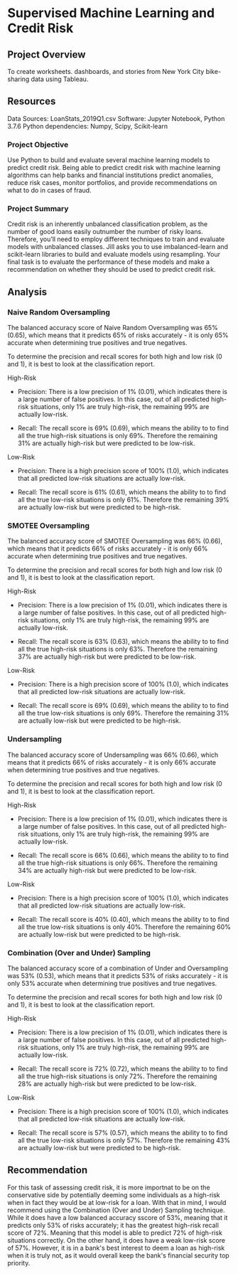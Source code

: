 # Supervised Machine Learning and Credit Risk

## Project Overview
To create worksheets. dashboards, and stories from New York City bike-sharing data using Tableau.

## Resources
Data Sources: LoanStats_2019Q1.csv
Software: Jupyter Notebook, Python 3.7.6
Python dependencies: Numpy, Scipy, Scikit-learn

### Project Objective
Use Python to build and evaluate several machine learning models to predict credit risk. Being able to predict credit risk with machine learning algorithms can help banks and financial institutions predict anomalies, reduce risk cases, monitor portfolios, and provide recommendations on what to do in cases of fraud.

### Project Summary
Credit risk is an inherently unbalanced classification problem, as the number of good loans easily outnumber the number of risky loans. Therefore, you’ll need to employ different techniques to train and evaluate models with unbalanced classes. Jill asks you to use imbalanced-learn and scikit-learn libraries to build and evaluate models using resampling. Your final task is to evaluate the performance of these models and make a recommendation on whether they should be used to predict credit risk.

## Analysis

### Naive Random Oversampling
The balanced accuracy score of Naive Random Oversampling was 65% (0.65), which means that it predicts 65% of risks accurately - it is only 65% accurate when determining true positives and true negatives. 

To determine the precision and recall scores for both high and low risk (0 and 1), it is best to look at the classification report. 

High-Risk
- Precision: There is a low precision of 1% (0.01), which indicates there is a large number of false positives. In this case, out of all predicted high-risk situations, only 1% are truly high-risk, the remaining 99% are actually low-risk.

- Recall: The recall score is 69% (0.69), which means the ability to to find all the true high-risk situations is only 69%. Therefore the remaining 31% are actually high-risk but were predicted to be low-risk.

Low-Risk
- Precision: There is a high precision score of 100% (1.0), which indicates that all predicted low-risk situations are actually low-risk.

- Recall: The recall score is 61% (0.61), which means the ability to to find all the true low-risk situations is only 61%. Therefore the remaining 39% are actually low-risk but were predicted to be high-risk.

### SMOTEE Oversampling
The balanced accuracy score of SMOTEE Oversampling was 66% (0.66), which means that it predicts 66% of risks accurately - it is only 66% accurate when determining true positives and true negatives. 

To determine the precision and recall scores for both high and low risk (0 and 1), it is best to look at the classification report. 

High-Risk
- Precision: There is a low precision of 1% (0.01), which indicates there is a large number of false positives. In this case, out of all predicted high-risk situations, only 1% are truly high-risk, the remaining 99% are actually low-risk.

- Recall: The recall score is 63% (0.63), which means the ability to to find all the true high-risk situations is only 63%. Therefore the remaining 37% are actually high-risk but were predicted to be low-risk.

Low-Risk
- Precision: There is a high precision score of 100% (1.0), which indicates that all predicted low-risk situations are actually low-risk.

- Recall: The recall score is 69% (0.69), which means the ability to to find all the true low-risk situations is only 69%. Therefore the remaining 31% are actually low-risk but were predicted to be high-risk.

### Undersampling
The balanced accuracy score of Undersampling was 66% (0.66), which means that it predicts 66% of risks accurately - it is only 66% accurate when determining true positives and true negatives. 

To determine the precision and recall scores for both high and low risk (0 and 1), it is best to look at the classification report. 

High-Risk
- Precision: There is a low precision of 1% (0.01), which indicates there is a large number of false positives. In this case, out of all predicted high-risk situations, only 1% are truly high-risk, the remaining 99% are actually low-risk.

- Recall: The recall score is 66% (0.66), which means the ability to to find all the true high-risk situations is only 66%. Therefore the remaining 34% are actually high-risk but were predicted to be low-risk.

Low-Risk
- Precision: There is a high precision score of 100% (1.0), which indicates that all predicted low-risk situations are actually low-risk.

- Recall: The recall score is 40% (0.40), which means the ability to to find all the true low-risk situations is only 40%. Therefore the remaining 60% are actually low-risk but were predicted to be high-risk.

### Combination (Over and Under) Sampling
The balanced accuracy score of a combination of Under and Oversampling was 53% (0.53), which means that it predicts 53% of risks accurately - it is only 53% accurate when determining true positives and true negatives. 

To determine the precision and recall scores for both high and low risk (0 and 1), it is best to look at the classification report. 

High-Risk
- Precision: There is a low precision of 1% (0.01), which indicates there is a large number of false positives. In this case, out of all predicted high-risk situations, only 1% are truly high-risk, the remaining 99% are actually low-risk.

- Recall: The recall score is 72% (0.72), which means the ability to to find all the true high-risk situations is only 72%. Therefore the remaining 28% are actually high-risk but were predicted to be low-risk.

Low-Risk
- Precision: There is a high precision score of 100% (1.0), which indicates that all predicted low-risk situations are actually low-risk.

- Recall: The recall score is 57% (0.57), which means the ability to to find all the true low-risk situations is only 57%. Therefore the remaining 43% are actually low-risk but were predicted to be high-risk.

## Recommendation
For this task of assessing credit risk, it is more importnat to be on the conservative side by potentially deeming some individuals as a high-risk when in fact they would be at low-risk for a loan. With that in mind, I would recommend using the Combination (Over and Under) Sampling technique. While it does have a low balanced accuracy sscore of 53%, meaning that it predicts only 53% of risks accurately; it has the greatest high-risk recall score of 72%. Meaning that this model is able to predict 72% of high-risk situations correctly. On the other hand, it does have a weak low-risk score of 57%. However, it is in a bank's best interest to deem a loan as high-risk when it is truly not, as it would overall keep the bank's financial security top priority. 



